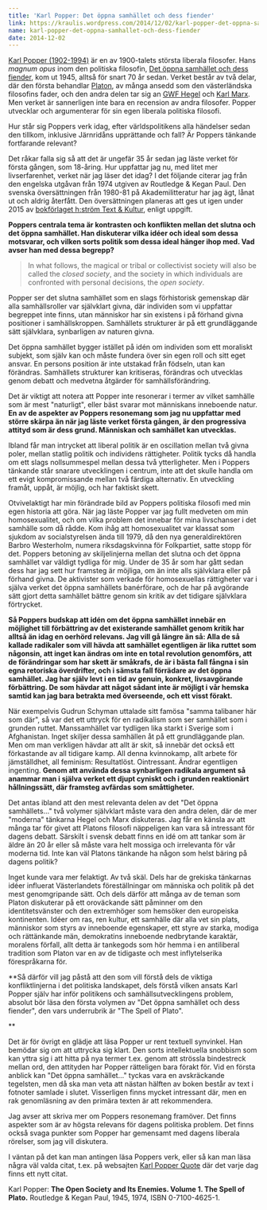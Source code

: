 ```yaml
---
title: 'Karl Popper: Det öppna samhället och dess fiender'
link: https://kraulis.wordpress.com/2014/12/02/karl-popper-det-oppna-samhallet-och-dess-fiender/
name: karl-popper-det-oppna-samhallet-och-dess-fiender
date: 2014-12-02
---
```

[Karl Popper (1902-1994)](http://en.wikipedia.org/wiki/Karl_Popper) är en av 1900-talets största liberala filosofer. Hans *magnum opus* inom den politiska filosofin, [Det öppna samhället och dess fiender](http://en.wikipedia.org/wiki/The_Open_Society_and_Its_Enemies), kom ut 1945, alltså för snart 70 år sedan. Verket består av två delar, där den första behandlar [Platon](http://en.wikipedia.org/wiki/Plato), av många ansedd som den västerländska filosofins fader, och den andra delen tar sig an [GWF Hegel](http://en.wikipedia.org/wiki/Georg_Wilhelm_Friedrich_Hegel) och [Karl Marx](http://en.wikipedia.org/wiki/Karl_Marx). Men verket är sannerligen inte bara en recension av andra filosofer. Popper utvecklar och argumenterar för sin egen liberala politiska filosofi.

Hur står sig Poppers verk idag, efter världspolitikens alla händelser sedan den tillkom, inklusive Järnridåns upprättande och fall? Är Poppers tänkande fortfarande relevant?

Det råkar falla sig så att det är ungefär 35 år sedan jag läste verket för första gången, som 18-åring. Hur uppfattar jag nu, med litet mer livserfarenhet, verket när jag läser det idag? I det följande citerar jag från den engelska utgåvan från 1974 utgiven av Routledge &amp; Kegan Paul. Den svenska översättningen från 1980-81 på Akademilitteratur har jag ägt, lånat ut och aldrig återfått. Den översättningen planeras att ges ut igen under 2015 av [bokförlaget h:ström Text &amp; Kultur](http://hstrom.se/index.php/bokforlaget), enligt uppgift.

**Poppers centrala tema är kontrasten och konflikten mellan det slutna och det öppna samhället. Han diskuterar vilka idéer och ideal som dessa motsvarar, och vilken sorts politik som dessa ideal hänger ihop med. Vad avser han med dessa begrepp?**

> In what follows, the magical or tribal or collectivist society will also be called the *closed society*, and the society in which individuals are confronted with personal decisions, the *open society*.



Popper ser det slutna samhället som en slags förhistorisk gemenskap där alla samhällsroller var självklart givna, där individen som vi uppfattar begreppet inte finns, utan människor har sin existens i på förhand givna positioner i samhällskroppen. Samhällets strukturer är på ett grundläggande sätt självklara, synbarligen av naturen givna.

Det öppna samhället bygger istället på idén om individen som ett moraliskt subjekt, som själv kan och måste fundera över sin egen roll och sitt eget ansvar. En persons position är inte utstakad från födseln, utan kan förändras. Samhällets strukturer kan kritiseras, förändras och utvecklas genom debatt och medvetna åtgärder för samhällsförändring.

Det är viktigt att notera att Popper inte resonerar i termer av vilket samhälle som är mest "naturligt", eller bäst svarar mot människans inneboende natur. **En av de aspekter av Poppers resonemang som jag nu uppfattar med större skärpa än när jag läste verket första gången, är den progressiva attityd som är dess grund. Människan och samhället kan utvecklas.**

Ibland får man intrycket att liberal politik är en oscillation mellan två givna poler, mellan statlig politik och individens rättigheter. Politik tycks då handla om ett slags nollsummespel mellan dessa två ytterligheter. Men i Poppers tänkande står snarare utvecklingen i centrum, inte att det skulle handla om ett evigt kompromissande mellan två färdiga alternativ. En utveckling framåt, uppåt, är möjlig, och har faktiskt skett.

Otvivelaktigt har min förändrade bild av Poppers politiska filosofi med min egen historia att göra. När jag läste Popper var jag fullt medveten om min homosexualitet, och om vilka problem det innebar för mina livschanser i det samhälle som då rådde. Kom ihåg att homosexualitet var klassat som sjukdom av socialstyrelsen ända till 1979, då den nya generaldirektören Barbro Westerholm, numera riksdagskvinna för Folkpartiet, satte stopp för det. Poppers betoning av skiljelinjerna mellan det slutna och det öppna samhället var väldigt tydliga för mig. Under de 35 år som har gått sedan dess har jag sett hur framsteg är möjliga, om än inte alls självklara eller på förhand givna. De aktivister som verkade för homosexuellas rättigheter var i själva verket det öppna samhällets banérförare, och de har på avgörande sätt gjort detta samhället bättre genom sin kritik av det tidigare självklara förtrycket.

**Så Poppers budskap att idén om det öppna samhället innebär en möjlighet till förbättring av det existerande samhället genom kritik har alltså än idag en oerhörd relevans. Jag vill gå längre än så: Alla de så kallade radikaler som vill hävda att samhället egentligen är lika ruttet som någonsin, att inget kan ändras om inte en total revolution genomförs, att de förändringar som har skett är småkrafs, de är i bästa fall fångna i sin egna retoriska överdrifter, och i sämsta fall förrädare av det öppna samhället. Jag har själv levt i en tid av genuin, konkret, livsavgörande förbättring. De som hävdar att något sådant inte är möjligt i vår hemska samtid kan jag bara betrakta med överseende, och ett visst förakt.**

När exempelvis Gudrun Schyman uttalade sitt famösa "samma talibaner här som där", så var det ett uttryck för en radikalism som ser samhället som i grunden ruttet. Manssamhället var tydligen lika starkt i Sverige som i Afghanistan. Inget skiljer dessa samhällen åt på ett grundläggande plan. Men om man verkligen hävdar att allt är skit, så innebär det också ett förkastande av all tidigare kamp. All denna kvinnokamp, allt arbete för jämställdhet, all feminism: Resultatlöst. Ointressant. Ändrar egentligen ingenting. **Genom att använda dessa synbarligen radikala argument så anammar man i själva verket ett djupt cyniskt och i grunden reaktionärt hållningssätt, där framsteg avfärdas som småttigheter.**

Det antas ibland att den mest relevanta delen av det "Det öppna samhällets..." två volymer självklart måste vara den andra delen, där de mer "moderna" tänkarna Hegel och Marx diskuteras. Jag får en känsla av att många tar för givet att Platons filosofi näppeligen kan vara så intressant för dagens debatt. Särskilt i svensk debatt finns en idé om att tankar som är äldre än 20 år eller så måste vara helt mossiga och irrelevanta för vår moderna tid. Inte kan väl Platons tänkande ha någon som helst bäring på dagens politik?

Inget kunde vara mer felaktigt. Av två skäl. Dels har de grekiska tänkarnas idéer influerat Västerlandets föreställningar om människa och politik på det mest genomgripande sätt. Och dels därför att många av de teman som Platon diskuterar på ett oroväckande sätt påminner om den identitetsvänster och den extremhöger som hemsöker den europeiska kontinenten. Idéer om ras, ren kultur, ett samhälle där alla vet sin plats, människor som styrs av inneboende egenskaper, ett styre av starka, modiga och rättänkande män, demokratins inneboende nedbrytande karaktär, moralens förfall, allt detta är tankegods som hör hemma i en antiliberal tradition som Platon var en av de tidigaste och mest inflytelserika förespråkarna för.

**Så därför vill jag påstå att den som vill förstå dels de viktiga konfliktlinjerna i det politiska landskapet, dels förstå vilken ansats Karl Popper själv har inför politikens och samhällsutvecklingens problem, absolut bör läsa den första volymen av "Det öppna samhället och dess fiender", den vars underrubrik är "The Spell of Plato".

**

Det är för övrigt en glädje att läsa Popper ur rent textuell synvinkel. Han bemödar sig om att uttrycka sig klart. Den sorts intellektuella snobbism som kan yttra sig i att hitta på nya termer t.ex. genom att strössla bindestreck mellan ord, den attityden har Popper rätteligen bara förakt för. Vid en första anblick kan "Det öppna samhället..." tyckas vara en avskräckande tegelsten, men då ska man veta att nästan hälften av boken består av text i fotnoter samlade i slutet. Visserligen finns mycket intressant där, men en rak genomläsning av den primära texten är att rekommendera.

Jag avser att skriva mer om Poppers resonemang framöver. Det finns aspekter som är av högsta relevans för dagens politiska problem. Det finns också svaga punkter som Popper har gemensamt med dagens liberala rörelser, som jag vill diskutera.

I väntan på det kan man antingen läsa Poppers verk, eller så kan man läsa några väl valda citat, t.ex. på websajten [Karl Popper Quote](http://karlpopperquote.org/) där det varje dag finns ett nytt citat.

Karl Popper: **The Open Society and Its Enemies. Volume 1. The Spell of Plato.** Routledge &amp; Kegan Paul, 1945, 1974, ISBN 0-7100-4625-1.

